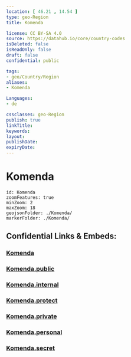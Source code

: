 ```yaml
---
location: [ 46.21 , 14.54 ] 
type: geo-Region
title: Komenda

license: CC BY-SA 4.0
source: https://datahub.io/core/country-codes
isDeleted: false
isReadOnly: false
draft: false
confidential: public

tags:
- geo/Country/Region
aliases:
- Komenda

Languages:
- de

cssclasses: geo-Region
publish: true
linkTitle: 
keywords: 
layout: 
publishDate: 
expiryDate: 
---
```


# Komenda

```leaflet
id: Komenda
zoomFeatures: true 
minZoom: 2 
maxZoom: 18
geojsonFolder: ./Komenda/
markerFolder: ./Komenda/
```


## Confidential Links & Embeds: 

### [Komenda](/_Standards/Earth/Continent/Europe/Europe~Central/Slovenia/Regions~Slovenia/Osrednje_slovenska/counties~Osrednjeslovenska/Komenda.md) 

### [Komenda.public](/_public/Earth/Continent/Europe/Europe~Central/Slovenia/Regions~Slovenia/Osrednje_slovenska/counties~Osrednjeslovenska/Komenda.public.md) 

### [Komenda.internal](/_internal/Earth/Continent/Europe/Europe~Central/Slovenia/Regions~Slovenia/Osrednje_slovenska/counties~Osrednjeslovenska/Komenda.internal.md) 

### [Komenda.protect](/_protect/Earth/Continent/Europe/Europe~Central/Slovenia/Regions~Slovenia/Osrednje_slovenska/counties~Osrednjeslovenska/Komenda.protect.md) 

### [Komenda.private](/_private/Earth/Continent/Europe/Europe~Central/Slovenia/Regions~Slovenia/Osrednje_slovenska/counties~Osrednjeslovenska/Komenda.private.md) 

### [Komenda.personal](/_personal/Earth/Continent/Europe/Europe~Central/Slovenia/Regions~Slovenia/Osrednje_slovenska/counties~Osrednjeslovenska/Komenda.personal.md) 

### [Komenda.secret](/_secret/Earth/Continent/Europe/Europe~Central/Slovenia/Regions~Slovenia/Osrednje_slovenska/counties~Osrednjeslovenska/Komenda.secret.md)

